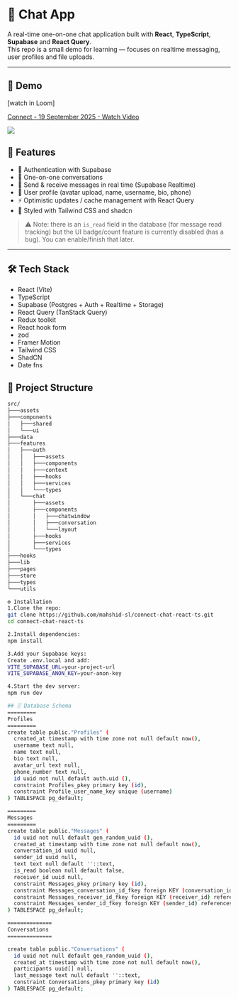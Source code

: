 # 💬 Chat App

A real-time one-on-one chat application built with **React**, **TypeScript**, **Supabase** and **React Query**.  
This repo is a small demo for learning — focuses on realtime messaging, user profiles and file uploads.

---
## 🎥 Demo
[watch in Loom]<div>
    <a href="https://www.loom.com/share/06b9c14540b94b48beb27c5190fe1259">
      <p>Connect - 19 September 2025 - Watch Video</p>
    </a>
    <a href="https://www.loom.com/share/06b9c14540b94b48beb27c5190fe1259">
      <img style="max-width:300px;" src="https://cdn.loom.com/sessions/thumbnails/06b9c14540b94b48beb27c5190fe1259-777a7cb15c8aef36-full-play.gif">
    </a>
  </div>


## 🚀 Features

- 🔐 Authentication with Supabase
- 💬 One-on-one conversations
- 📩 Send & receive messages in real time (Supabase Realtime)
- 👤 User profile (avatar upload, name, username, bio, phone)
- ⚡ Optimistic updates / cache management with React Query
- 🎨 Styled with Tailwind CSS and shadcn

> ⚠️ Note: there is an `is_read` field in the database (for message read tracking) but the UI badge/count feature is currently disabled (has a bug). You can enable/finish that later.

---

## 🛠 Tech Stack

- React (Vite)
- TypeScript
- Supabase (Postgres + Auth + Realtime + Storage)
- React Query (TanStack Query)
- Redux toolkit
- React hook form
- zod
- Framer Motion
- Tailwind CSS
- ShadCN
- Date fns

## 📂 Project Structure

```bash
src/
├───assets
├───components
│   ├───shared
│   └───ui
├───data
├───features
│   ├───auth
│   │   ├───assets
│   │   ├───components
│   │   ├───context
│   │   ├───hooks
│   │   ├───services
│   │   └───types
│   └───chat
│       ├───assets
│       ├───components
│       │   ├───chatwindow
│       │   ├───conversation
│       │   └───layout
│       ├───hooks
│       ├───services
│       └───types
├───hooks
├───lib
├───pages
├───store
├───types
└───utils

⚙️ Installation
1.Clone the repo:
git clone https://github.com/mahshid-sl/connect-chat-react-ts.git
cd connect-chat-react-ts

2.Install dependencies:
npm install

3.Add your Supabase keys:
Create .env.local and add:
VITE_SUPABASE_URL=your-project-url
VITE_SUPABASE_ANON_KEY=your-anon-key

4.Start the dev server:
npm run dev

## 🗄️ Database Schema
=========
Profiles
=========
create table public."Profiles" (
  created_at timestamp with time zone not null default now(),
  username text null,
  name text null,
  bio text null,
  avatar_url text null,
  phone_number text null,
  id uuid not null default auth.uid (),
  constraint Profiles_pkey primary key (id),
  constraint Profile_user_name_key unique (username)
) TABLESPACE pg_default;

=========
Messages
=========
create table public."Messages" (
  id uuid not null default gen_random_uuid (),
  created_at timestamp with time zone not null default now(),
  conversation_id uuid null,
  sender_id uuid null,
  text text null default ''::text,
  is_read boolean null default false,
  receiver_id uuid null,
  constraint Messages_pkey primary key (id),
  constraint Messages_conversation_id_fkey foreign KEY (conversation_id) references "Conversations" (id),
  constraint Messages_receiver_id_fkey foreign KEY (receiver_id) references "Profiles" (id),
  constraint Messages_sender_id_fkey foreign KEY (sender_id) references "Profiles" (id)
) TABLESPACE pg_default;

==============
Conversations
==============

create table public."Conversations" (
  id uuid not null default gen_random_uuid (),
  created_at timestamp with time zone not null default now(),
  participants uuid[] null,
  last_message text null default ''::text,
  constraint Conversations_pkey primary key (id)
) TABLESPACE pg_default;





